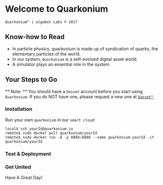 # Welcome to Quarkonium
`Quarkonium™ | algobet Labs © 2017`

## Know-how to Read

* In particle physics, quarkonium is made up of syndication of quarks, the elementary particles of the world.
* In our system, `Quarkonium` is a self-evolved digital asset world.
* A simulator plays an essential role in the system.

## Your Steps to Go

** Note: **
You should have a `Dasset` account before you start using `Quarkonium`. If you do NOT have one, please request a new one at [`Dasset™`](http://dasset.trade).

### Installation
Run your own `quarkonium` in our `smart cloud`:
```
local$ ssh yourId@quarkonium.io
remote$ sudo docker pull quarkonium/yourId
remote$ sudo docker run -d -p 8888:8888 --name quarkonium-yourId -it quarkonium/yourId
```

### Test & Deployment

### Get United

Have A Great Day!


